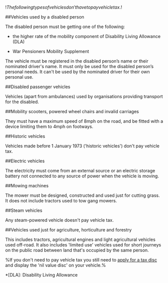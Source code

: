 $!The following types of vehicles don't have to pay vehicle tax.$!

##Vehicles used by a disabled person

The disabled person must be getting one of the following:

* the higher rate of the mobility component of Disability Living Allowance (DLA)

* War Pensioners Mobility Supplement

The vehicle must be registered in the disabled person’s name or their nominated driver's name. It must only be used for the disabled person’s personal needs. It can't be used by the nominated driver for their own personal use.

##Disabled passenger vehicles

Vehicles (apart from ambulances) used by organisations providing transport for the disabled.

##Mobility scooters, powered wheel chairs and invalid carriages

They must have a maximum speed of 8mph on the road, and be fitted with a device limiting them to 4mph on footways.

##Historic vehicles

Vehicles made before 1 January 1973 ('historic vehicles') don't pay vehicle tax.

##Electric vehicles

The electricity must come from an external source or an electric storage battery not connected to any source of power when the vehicle is moving.

##Mowing machines

The mower must be designed, constructed and used just for cutting grass. It does not include tractors used to tow gang mowers.

##Steam vehicles

Any steam-powered vehicle doesn't pay vehicle tax.

##Vehicles used just for agriculture, horticulture and forestry

This includes tractors, agricultural engines and light agricultural vehicles used off-road. It also includes 'limited use' vehicles used for short journeys on the public road between land that's occupied by the same person.

%If you don't need to pay vehicle tax you still need to [apply for a tax disc](/car-tax-disc-vehicle-licence "apply for a tax disc") and display the 'nil value disc' on your vehicle.%

*[DLA]: Disability Living Allowance
